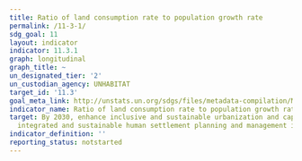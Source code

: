 ```yaml
---
title: Ratio of land consumption rate to population growth rate
permalink: /11-3-1/
sdg_goal: 11
layout: indicator
indicator: 11.3.1
graph: longitudinal
graph_title: ~
un_designated_tier: '2'
un_custodian_agency: UNHABITAT
target_id: '11.3'
goal_meta_link: http://unstats.un.org/sdgs/files/metadata-compilation/Metadata-Goal-11.pdf
indicator_name: Ratio of land consumption rate to population growth rate
target: By 2030, enhance inclusive and sustainable urbanization and capacity for participatory,
  integrated and sustainable human settlement planning and management in all countries.
indicator_definition: ''
reporting_status: notstarted
---
```

